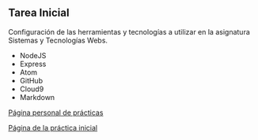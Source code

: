 ## Tarea Inicial

Configuración de las herramientas y tecnologías a utilizar en la asignatura Sistemas y Tecnologías Webs.

* NodeJS
* Express
* Atom
* GitHub
* Cloud9
* Markdown

[Página personal de prácticas](http://alu0100783612.github.io/)

[Página de la práctica inicial](http://alu0100783612.github.io/practica1.html/)
